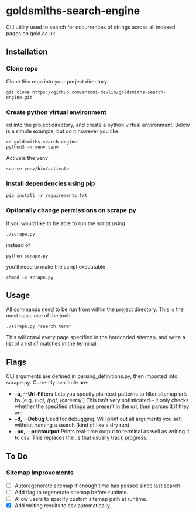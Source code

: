 # goldsmiths-search-engine
CLI utility used to search for occurrences of strings across all indexed pages on gold.ac.uk

## Installation

### Clone repo

Clone this repo into your porject directory.

    git clone https://github.com/antoni-devlin/goldsmiths-search-engine.git

### Create python virtual environment

cd into the project directory, and create a python virtual environment. Below is a simple example, but do it however you like.

    cd goldsmiths-search-engine
    python3 -m venv venv

Activate the venv

    source venv/bin/activate

### Install dependencies using pip

    pip install -r requirements.txt

### Optionally change permissions on scrape.py

If you would like to be able to run the script using

    ./scrape.py

instead of

    python scrape.py

you'll need to make the script executable

    chmod +x scrape.py

## Usage

All commands need to be run from within the project directory. This is the most basic use of the tool:

    ./scrape.py "search term"

This will crawl every page specified in the hardcoded sitemap, and write a list of  a list of matches in the terminal.
## Flags
CLI arguments are defined in parsing_definitions.py, then imported into scrape.py.
Currently available are:

- **-u, --Url-Filters** Lets you specify plaintext patterns to filter sitemap urls by (e.g. /ug/, /pg/, /careers/.) This isn't very sofisticated – it only checks whether the specified strings are present in the url, then parses it if they are.
- **-d, --Debug** Used for debugging. Will print out all arguments you set, without running a search (kind of like a dry run).
- **-po, --printoutput** Prints real-time output to terminal as well as writing it to csv. This replaces the .'s that usually track progress.

## To Do

 ### Sitemap improvements

- [ ] Autoregenerate sitemap if enough time has passed since last search.
- [ ] Add flag to regenerate sitemap before runtime.
- [ ] Allow users to specify custom sitemap path at runtime.
- [x] Add writing results to csv automatically.
